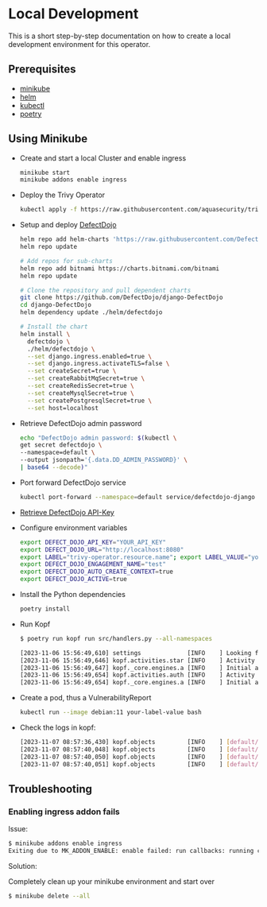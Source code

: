 # Local Development

This is a short step-by-step documentation on how to create a local development
environment for this operator.

## Prerequisites

- [minikube](https://minikube.sigs.k8s.io/docs/start/)
- [helm](https://helm.sh/docs/intro/install/)
- [kubectl](https://kubernetes.io/docs/tasks/tools/#kubectl)
- [poetry](https://python-poetry.org/docs/#installation)

## Using Minikube

- Create and start a local Cluster and enable ingress

  ```bash
  minikube start
  minikube addons enable ingress
  ```

- Deploy the Trivy Operator

  ```bash
  kubectl apply -f https://raw.githubusercontent.com/aquasecurity/trivy-operator/v0.16.4/deploy/static/trivy-operator.yaml
  ```

- Setup and deploy
[DefectDojo](https://github.com/DefectDojo/django-DefectDojo/blob/master/readme-docs/KUBERNETES.md)

  ```bash
  helm repo add helm-charts 'https://raw.githubusercontent.com/DefectDojo/django-DefectDojo/helm-charts'
  helm repo update

  # Add repos for sub-charts
  helm repo add bitnami https://charts.bitnami.com/bitnami
  helm repo update

  # Clone the repository and pull dependent charts
  git clone https://github.com/DefectDojo/django-DefectDojo
  cd django-DefectDojo
  helm dependency update ./helm/defectdojo

  # Install the chart
  helm install \
    defectdojo \
    ./helm/defectdojo \
    --set django.ingress.enabled=true \
    --set django.ingress.activateTLS=false \
    --set createSecret=true \
    --set createRabbitMqSecret=true \
    --set createRedisSecret=true \
    --set createMysqlSecret=true \
    --set createPostgresqlSecret=true \
    --set host=localhost
  ```

- Retrieve DefectDojo admin password

  ```bash
  echo "DefectDojo admin password: $(kubectl \
  get secret defectdojo \
  --namespace=default \
  --output jsonpath='{.data.DD_ADMIN_PASSWORD}' \
  | base64 --decode)"
  ```

- Port forward DefectDojo service

  ```bash
  kubectl port-forward --namespace=default service/defectdojo-django 8080:80
  ```

- [Retrieve DefectDojo API-Key](http://localhost:8080/api/key-v2)
- Configure environment variables

  ```bash
  export DEFECT_DOJO_API_KEY="YOUR_API_KEY"
  export DEFECT_DOJO_URL="http://localhost:8080"
  export LABEL="trivy-operator.resource.name"; export LABEL_VALUE="your-label-value";
  export DEFECT_DOJO_ENGAGEMENT_NAME="test"
  export DEFECT_DOJO_AUTO_CREATE_CONTEXT=true
  export DEFECT_DOJO_ACTIVE=true
  ```

- Install the Python dependencies

  ```bash
  poetry install
  ```

- Run Kopf

  ```bash
  $ poetry run kopf run src/handlers.py --all-namespaces

  [2023-11-06 15:56:49,610] settings             [INFO    ] Looking for resources with LABEL 'trivy-operator.resource.name' and LABEL_VALUE 'your-label-value'
  [2023-11-06 15:56:49,646] kopf.activities.star [INFO    ] Activity 'configure' succeeded.
  [2023-11-06 15:56:49,647] kopf._core.engines.a [INFO    ] Initial authentication has been initiated.
  [2023-11-06 15:56:49,654] kopf.activities.auth [INFO    ] Activity 'login_via_client' succeeded.
  [2023-11-06 15:56:49,654] kopf._core.engines.a [INFO    ] Initial authentication has finished.
  ```

- Create a pod, thus a VulnerabilityReport

  ```bash
  kubectl run --image debian:11 your-label-value bash
  ```

- Check the logs in kopf:

  ```bash
  [2023-11-07 08:57:36,430] kopf.objects         [INFO    ] [default/pod-your-label-value] Working on pod-your-label-value
  [2023-11-07 08:57:40,048] kopf.objects         [INFO    ] [default/pod-your-label-value] Finished pod-your-label-value
  [2023-11-07 08:57:40,050] kopf.objects         [INFO    ] [default/pod-your-label-value] Handler 'send_to_dojo' succeeded.
  [2023-11-07 08:57:40,051] kopf.objects         [INFO    ] [default/pod-your-label-value] Creation is processed: 1 succeeded; 0 failed.
  ```

## Troubleshooting

### Enabling ingress addon fails

Issue:

```bash
$ minikube addons enable ingress
Exiting due to MK_ADDON_ENABLE: enable failed: run callbacks: running callbacks: [waiting for app.kubernetes.io/name=ingress-nginx pods: context deadline exceeded]
```

Solution:

Completely clean up your minikube environment and start over

```bash
$ minikube delete --all
```
